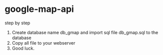 # google-map-api

step by step

1. Create database name db_gmap and import sql file db_gmap.sql to the database
2. Copy all file to your webserver
3. Good luck.
